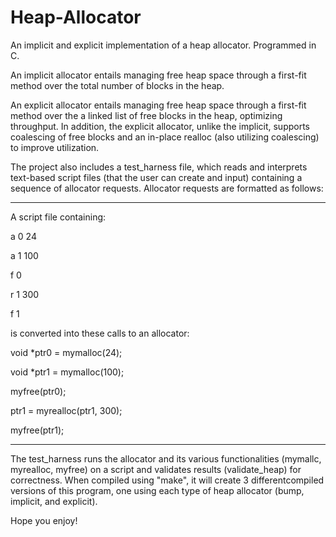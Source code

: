 # Heap-Allocator
An implicit and explicit implementation of a heap allocator. Programmed in C.

An implicit allocator entails managing free heap space through a first-fit method over the total number of blocks in the heap.

An explicit allocator entails managing free heap space through a first-fit method over the a linked list of free blocks in the heap, optimizing throughput. In addition, the explicit allocator, unlike the implicit, supports coalescing of free blocks and an in-place realloc (also utilizing coalescing) to improve utilization.


The project also includes a test_harness file, which reads and interprets text-based script files (that the user can create and input) containing a sequence of allocator requests. Allocator requests are formatted as follows:

---

A script file containing:

a 0 24

a 1 100

f 0

r 1 300

f 1

is converted into these calls to an allocator:

void *ptr0 = mymalloc(24);

void *ptr1 = mymalloc(100);

myfree(ptr0);

ptr1 = myrealloc(ptr1, 300);

myfree(ptr1);

---

The test_harness runs the allocator and its various functionalities (mymallc, myrealloc, myfree) on a script and validates results (validate_heap) for correctness. When compiled using "make", it will create 3 differentcompiled versions of this program, one using each type of heap allocator (bump, implicit, and explicit).

Hope you enjoy!
